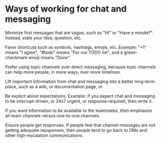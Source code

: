 # Ways of working for chat and messaging

Minimize first messages that are vague, such as "Hi" or "Have a minute?". Instead, state your idea, question, etc.

Favor shortcuts such as symbols, hashtags, emojis, etc. Example: "+1" means "I agree", "#todo" means "For our TODO list", and a green-checkmark emoji means "Done".

Prefer using topic channels over direct messaging, because topic channels can help more people, in more ways, over more timelines.

Lift important information from chat and messaging into a better long-term place, such as a wiki, or documentation page, or  

Be explicit about expectations. Example: if you expect chat and messaging to be interrupt-driven, or 24x7 urgent, or response-required, then write it.

If you want information to be available to the teammates, then emphasize all-team channels versus one-to-one channels.

Ensure people get responses. If people feel that channel messages are not getting adequate repsponses, then people tend to go back to DMs and other high-escalation communications.
